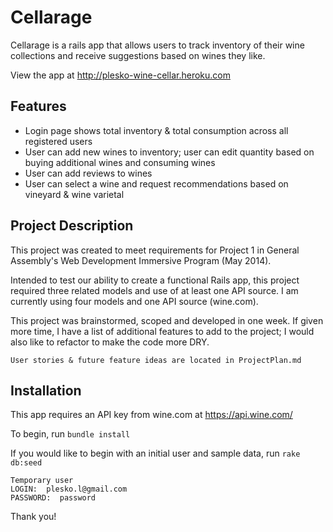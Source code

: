 Cellarage
=============

Cellarage is a rails app that allows users to track inventory of their wine collections and receive suggestions based on wines they like.

View the app at http://plesko-wine-cellar.heroku.com

Features
-------
* Login page shows total inventory & total consumption across all registered users
* User can add new wines to inventory; user can edit quantity based on buying additional wines and consuming wines
* User can add reviews to wines
* User can select a wine and request recommendations based on vineyard & wine varietal

Project Description
-------
This project was created to meet requirements for Project 1 in General Assembly's Web Development Immersive Program (May 2014).

Intended to test our ability to create a functional Rails app, this project required three related models and use of at least one API source.  I am currently using four models and one API source (wine.com).

This project was brainstormed, scoped and developed in one week.  If given more time, I have a list of additional features to add to the project; I would also like to refactor to make the code more DRY.

    User stories & future feature ideas are located in ProjectPlan.md


Installation
-------

This app requires an API key from wine.com at https://api.wine.com/

To begin, run `bundle install`

If you would like to begin with an initial user and sample data, run `rake db:seed`

    Temporary user
    LOGIN:  plesko.l@gmail.com
    PASSWORD:  password


Thank you!
